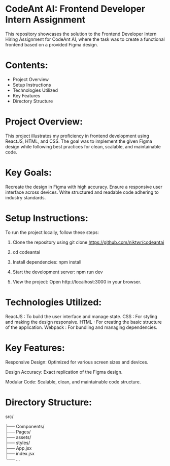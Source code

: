 

# CodeAnt AI: Frontend Developer Intern Assignment #

This repository showcases the solution to the Frontend Developer Intern Hiring Assignment for CodeAnt AI, where the task was to create a functional frontend based on a provided Figma design.

# Contents: #

- Project Overview
- Setup Instructions
- Technologies Utilized
- Key Features
- Directory Structure


# Project Overview: #
This project illustrates my proficiency in frontend development using ReactJS, HTML, and CSS. The goal was to implement the given Figma design while following best practices for clean, scalable, and maintainable code.


# Key Goals: #
Recreate the design in Figma with high accuracy.
Ensure a responsive user interface across devices.
Write structured and readable code adhering to industry standards.

# Setup Instructions: #
To run the project locally, follow these steps:

1. Clone the repository using 
git clone https://github.com/niktwr/codeantai

2. cd codeantai

3. Install dependencies:
npm install

4. Start the development server:
npm run dev

5. View the project: Open http://localhost:3000 in your browser.

# Technologies Utilized: #

ReactJS : To build the user interface and manage state.
CSS : For styling and making the design responsive.
HTML : For creating the basic structure of the application.
Webpack : For bundling and managing dependencies.

# Key Features: #
Responsive Design: Optimized for various screen sizes and devices.

Design Accuracy: Exact replication of the Figma design.

Modular Code: Scalable, clean, and maintainable code structure.


# Directory Structure: #

src/

├── Components/    
├── Pages/          
├── assets/        
├── styles/         
├── App.jsx         
├── index.jsx      
└── ...             
